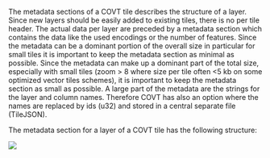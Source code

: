 The metadata sections of a COVT tile describes the structure of a layer.
Since new layers should be easily added to existing tiles, there is no per tile header.
The actual data per layer are preceded by a metadata section which contains the data like the used
encodings or the number of features.
Since the metadata can be a dominant portion of the overall size in particular for small tiles
 it is important to keep
the metadata section as minimal as possible.
Since the metadata can make up a dominant part of the total size, especially with small tiles (zoom > 8 where size per tile often <5 kb on some optimized vector tiles schemes),
it is important to keep the metadata section as small as possible.
A large part of the metadata are the strings for the layer and column names.
Therefore COVT has also an option where the names are replaced by ids (u32) and stored in a central separate file (TileJSON).

The metadata section for a layer of a COVT tile has the following structure:

![](./assets/metadata.png)
